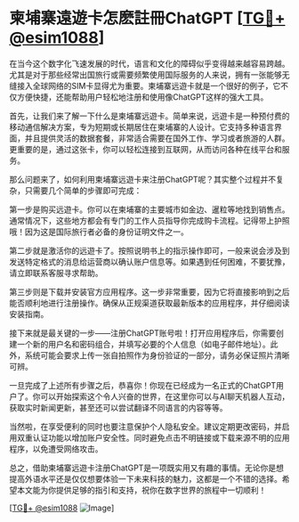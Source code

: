 # 柬埔寨遠遊卡怎麽註冊ChatGPT [[TG💪+ @esim1088](https://t.me/s/esim1088)]

在当今这个数字化飞速发展的时代，语言和文化的障碍似乎变得越来越容易跨越。尤其是对于那些经常出国旅行或需要频繁使用国际服务的人来说，拥有一张能够无缝接入全球网络的SIM卡显得尤为重要。柬埔寨远遊卡就是一个很好的例子，它不仅方便快捷，还能帮助用户轻松地注册和使用像ChatGPT这样的强大工具。

首先，让我们来了解一下什么是柬埔寨远遊卡。简单来说，远遊卡是一种预付费的移动通信解决方案，专为短期或长期居住在柬埔寨的人设计。它支持多种语言界面，并且提供灵活的数据套餐，非常适合需要在国外工作、学习或者旅游的人群。更重要的是，通过这张卡，你可以轻松连接到互联网，从而访问各种在线平台和服务。

那么问题来了，如何利用柬埔寨远遊卡来注册ChatGPT呢？其实整个过程并不复杂，只需要几个简单的步骤即可完成：

第一步是购买远遊卡。你可以在柬埔寨的主要城市如金边、暹粒等地找到销售点。通常情况下，这些地方都会有专门的工作人员指导你完成购卡流程。记得带上护照哦！因为这是国际旅行者必备的身份证明文件之一。

第二步就是激活你的远遊卡了。按照说明书上的指示操作即可，一般来说会涉及到发送特定格式的消息给运营商以确认账户信息等。如果遇到任何困难，不要犹豫，请立即联系客服寻求帮助。

第三步则是下载并安装官方应用程序。这一步非常重要，因为它将直接影响到之后能否顺利地进行注册操作。确保从正规渠道获取最新版本的应用程序，并仔细阅读安装指南。

接下来就是最关键的一步——注册ChatGPT账号啦！打开应用程序后，你需要创建一个新的用户名和密码组合，并填写必要的个人信息（如电子邮件地址）。此外，系统可能会要求上传一张自拍照作为身份验证的一部分，请务必保证照片清晰可辨。

一旦完成了上述所有步骤之后，恭喜你！你现在已经成为一名正式的ChatGPT用户了。你可以开始探索这个令人兴奋的世界，在这里你可以与AI聊天机器人互动，获取实时新闻更新，甚至还可以尝试翻译不同语言的内容等等。

当然啦，在享受便利的同时也要注意保护个人隐私安全。建议定期更改密码，并启用双重认证功能以增加账户安全性。同时避免点击不明链接或下载来源不明的应用程序，以免遭受网络攻击。

总之，借助柬埔寨远遊卡注册ChatGPT是一项既实用又有趣的事情。无论你是想提高外语水平还是仅仅想要体验一下未来科技的魅力，这都是一个不错的选择。希望本文能为你提供足够的指引和支持，祝你在数字世界的旅程中一切顺利！

[[TG💪+ @esim1088](https://t.me/s/esim1088) ![Image](https://i.postimg.cc/4NQfJmqS/Snipaste-2025-05-13-00-14-12.png)]